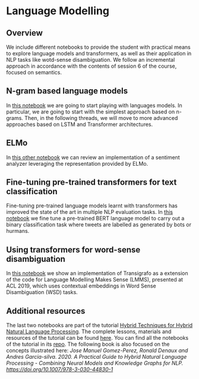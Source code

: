 # Language Modelling 

## Overview
We include different notebooks to provide the student with practical means to explore language models and transformers, as well as their application in NLP tasks like wotd-sense disambiguation. We follow an incremental approach in accordance with the contents of session 6 of the course, focused on semantics.

## N-gram based language models
In [this notebook](https://github.com/acastellanos-ie/natural_language_processing/blob/master/language_modelling/language%20modelling.ipynb) we are going to start playing with languages models. In particular, we are going to start with the simplest approach based on n-grams. Then, in the following threads, we will move to more advanced approaches based on LSTM and Transformer architectures.

## ELMo

In [this other notebook](https://github.com/acastellanos-ie/natural_language_processing/blob/master/language_modelling/language%20modelling%20elmo.ipynb) we can review an implementation of a sentiment analyzer leveraging the representation provided by ELMo.

## Fine-tuning pre-trained transformers for text classification
Fine-tuning pre-trained language models learnt with transformers has improved the state of the art in multiple NLP evaluation tasks. In [this notebook](https://github.com/hybridnlp/tutorial/blob/master/01a_nlm_and_contextual_embeddings.ipynb) we fine tune a pre-trained  BERT language model to carry out a binary classification task where tweets are labelled as generated by bots or hurmans.

## Using transformers for word-sense disambiguation
In [this notebook](https://github.com/hybridnlp/tutorial/blob/master/03a_LMMS_Transigrafo.ipynb) we show an implementation of Transigrafo as a extension of the code for Language Modelling Makes Sense (LMMS), presented at ACL 2019, which uses contextual embeddings in Word Sense Disambiguation (WSD) tasks.

## Additional resources
The last two notebooks are part of the tutorial [Hybrid Techniques for Hybrid Natural Language Processing](http://hybridnlp.expertsystemlab.com/tutorial/). The complete lessons, materials and resources of the tutorial can be found [here](http://hybridnlp.expertsystemlab.com/tutorial/index.php/sample-page/). You can find all the notebooks of the tutorial in its [repo](https://github.com/hybridnlp/tutorial). The following book is also focused on the concepts illustrated here: _Jose Manuel Gomez-Perez, Ronald Denaux and Andres Garcia-silva. 2020. A Practical Guide to Hybrid Natural Language Processing - Combining Neural Models and Knowledge Graphs for NLP. https://doi.org/10.1007/978-3-030-44830-1_

